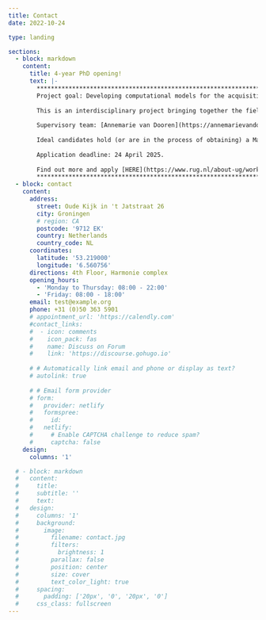 ```yaml
---
title: Contact
date: 2022-10-24

type: landing

sections:
  - block: markdown
    content:
      title: 4-year PhD opening!
      text: |-
        **********************************************************************************        
        Project goal: Developing computational models for the acquisition of modal verbs and their various meanings.
        
        This is an interdisciplinary project bringing together the fields of language acquisition and computational linguistics.
        
        Supervisory team: [Annemarie van Dooren](https://annemarievandooren.com/), [Yevgen Matusevych](https://yevgen.web.rug.nl/), [Arianna Bisazza](https://www.cs.rug.nl/~bisazza/).
        
        Ideal candidates hold (or are in the process of obtaining) a Master degree in Computational Linguistics/Natural Language Processing, Cognitive Modeling, Psycholinguistics, or related areas.
        
        Application deadline: 24 April 2025.   
        
        Find out more and apply [HERE](https://www.rug.nl/about-ug/work-with-us/job-opportunities/?details=00347-02S000B8PP)
        **********************************************************************************
  - block: contact
    content:
      address:
        street: Oude Kijk in 't Jatstraat 26
        city: Groningen
        # region: CA
        postcode: '9712 EK'
        country: Netherlands
        country_code: NL
      coordinates:
        latitude: '53.219000'
        longitude: '6.560756'
      directions: 4th Floor, Harmonie complex
      opening_hours:
        - 'Monday to Thursday: 08:00 - 22:00'
        - 'Friday: 08:00 - 18:00'
      email: test@example.org
      phone: +31 (0)50 363 5901
      # appointment_url: 'https://calendly.com'
      #contact_links:
      #  - icon: comments
      #    icon_pack: fas
      #    name: Discuss on Forum
      #    link: 'https://discourse.gohugo.io'
    
      # # Automatically link email and phone or display as text?
      # autolink: true
    
      # # Email form provider
      # form:
      #   provider: netlify
      #   formspree:
      #     id:
      #   netlify:
      #     # Enable CAPTCHA challenge to reduce spam?
      #     captcha: false
    design:
      columns: '1'

  # - block: markdown
  #   content:
  #     title:
  #     subtitle: ''
  #     text:
  #   design:
  #     columns: '1'
  #     background:
  #       image: 
  #         filename: contact.jpg
  #         filters:
  #           brightness: 1
  #         parallax: false
  #         position: center
  #         size: cover
  #         text_color_light: true
  #     spacing:
  #       padding: ['20px', '0', '20px', '0']
  #     css_class: fullscreen
---
```

